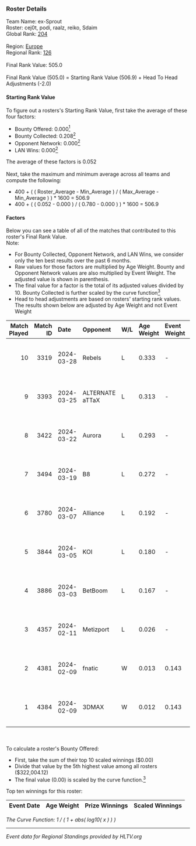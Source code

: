 ### Roster Details<br />
Team Name: ex-Sprout<br />
Roster: cej0t, podi, raalz, reiko, Sdaim<br />
Global Rank: [204](../standings_global.md)<br />
<br />
Region: [Europe]( ../standings_europe.md)<br />
Regional Rank: [126]( ../standings_europe.md)<br />
<br />
Final Rank Value:  505.0<br />
<br />
Final Rank Value (505.0) = Starting Rank Value (506.9) + Head To Head Adjustments (-2.0)<br />

#### Starting Rank Value<br />
To figure out a rosters's Starting Rank Value, first take the average of these four factors:<br />
- Bounty Offered: 0.000[<sup>1</sup>](#table2)
- Bounty Collected: 0.208[<sup>2</sup>](#table1)
- Opponent Network: 0.000[<sup>2</sup>](#table1)
- LAN Wins: 0.000[<sup>2</sup>](#table1)

The average of these factors is 0.052<br />
<br />
Next, take the maximum and minimum average across all teams and compute the following:<br />
- 400 + ( ( Roster_Average - Min_Average ) / ( Max_Average - Min_Average ) ) * 1600 = 506.9
- 400 + ( ( 0.052 - 0.000 ) / ( 0.780 - 0.000 ) ) * 1600 = 506.9


#### Factors<br />
Below you can see a table of all of the matches that contributed to this roster's Final Rank Value.<br />
Note:<br />

- For Bounty Collected, Opponent Network, and LAN Wins, we consider only the ten best results over the past 6 months.
- Raw values for those factors are multiplied by Age Weight. Bounty and Opponent Network values are also multiplied by Event Weight. The adjusted value is shown in parenthesis.
- The final value for a factor is the total of its adjusted values divided by 10. Bounty Collected is further scaled by the curve function[<sup>3</sup>](#curveFunction)
- Head to head adjustments are based on rosters' starting rank values. The results shown below are adjusted by Age Weight and not Event Weight
<span id="table1"></span><br />


| Match Played | Match ID | Date       | Opponent        | W/L | Age Weight | Event Weight | Bounty Collected | Opponent Network | LAN Wins  | H2H Adj. | Roster                               |
| -: | -: | :- | :- | :- | :- | :- | :- | :- | :- | -: | :- |
|           10 |     3319 | 2024-03-28 | Rebels          | L   | 0.333      | -            | -                | -                | -         |    -0.65 | cej0t, podi, raalz, reiko, Sdaim     |
|            9 |     3393 | 2024-03-25 | ALTERNATE aTTaX | L   | 0.313      | -            | -                | -                | -         |    -0.66 | cej0t, podi, raalz, reiko, Sdaim     |
|            8 |     3422 | 2024-03-22 | Aurora          | L   | 0.293      | -            | -                | -                | -         |    -0.01 | cej0t, podi, raalz, reiko, Sdaim     |
|            7 |     3494 | 2024-03-19 | B8              | L   | 0.272      | -            | -                | -                | -         |    -0.32 | cej0t, podi, raalz, reiko, Sdaim     |
|            6 |     3780 | 2024-03-07 | Alliance        | L   | 0.192      | -            | -                | -                | -         |    -0.76 | cej0t, raalz, reiko, Sdaim, sL1m3    |
|            5 |     3844 | 2024-03-05 | KOI             | L   | 0.180      | -            | -                | -                | -         |    -0.22 | cej0t, raalz, reiko, Sdaim, sL1m3    |
|            4 |     3886 | 2024-03-03 | BetBoom         | L   | 0.167      | -            | -                | -                | -         |    -0.03 | Buzz, cej0t, raalz, reiko, sL1m3     |
|            3 |     4357 | 2024-02-11 | Metizport       | L   | 0.026      | -            | -                | -                | -         |    -0.11 | Anlelele, cej0t, raalz, Sdaim, sL1m3 |
|            2 |     4381 | 2024-02-09 | fnatic          | W   | 0.013      | 0.143        | 0.371 (0.001)    | 0.697 (0.001)    | 0 (0.000) |     0.40 | Anlelele, cej0t, raalz, Sdaim, sL1m3 |
|            1 |     4384 | 2024-02-09 | 3DMAX           | W   | 0.012      | 0.143        | 0.508 (0.001)    | 1.000 (0.002)    | 0 (0.000) |     0.39 | Anlelele, cej0t, raalz, Sdaim, sL1m3 |

<br />
<span id="table2"></span><br />
To calculate a roster's Bounty Offered:<br />

- First, take the sum of their top 10 scaled winnings ($0.00)
- Divide that value by the 5th highest value among all rosters ($322,004.12)
- The final value (0.00) is scaled by the curve function.[<sup>3</sup>](#curveFunction)

Top ten winnings for this roster:<br />

| Event Date | Age Weight | Prize Winnings | Scaled Winnings |
| :- | -: | :- | :- |


<span id="curveFunction"></span>_The Curve Function: 1 / ( 1 + abs( log10( x ) ) )_<br />

---
_Event data for Regional Standings provided by HLTV.org_<br />
